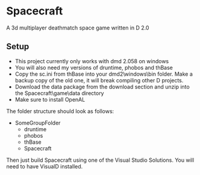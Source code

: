 Spacecraft
==========

A 3d multiplayer deathmatch space game written in D 2.0

Setup
-----

 * This project currently only works with dmd 2.058 on windows
 * You will also need my versions of druntime, phobos and thBase
 * Copy the sc.ini from thBase into your dmd2\windows\bin folder. Make a backup copy of the old one, it will break compiling other D projects.
 * Download the data package from the download section and unzip into the Spacecraft\game\data directory
 * Make sure to install OpenAL

The folder structure should look as follows:

 * SomeGroupFolder
	* druntime
	* phobos
	* thBase
	* Spacecraft
	
Then just build Spacecraft using one of the Visual Studio Solutions. You will need to have VisualD installed.